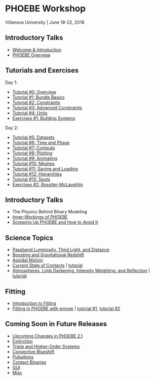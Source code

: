 # PHOEBE Workshop

Villanova University | June 18-22, 2018

## Introductory Talks

* [Welcome & Introduction](https://docs.google.com/presentation/d/e/2PACX-1vSr-ch8lbmA5PRbrjCYVDUwI6K0RHAeW2h13zDRuI3TqmV_dlm2PrTY00QDdARAJv2bco5yGlIP5Mid/pub?start=false&loop=false&delayms=5000)
* [PHOEBE Overview](https://docs.google.com/presentation/d/e/2PACX-1vS4eti6hdmxO25SaQSiZcadV_CRCYWEAUTcIEx9LCx9NoJj5isjvYrsmk_07cT6U-aa4ptuRNqXywmO/pub?start=false&loop=false&delayms=5000)

## Tutorials and Exercises

Day 1:
* [Tutorial #0: Overview](https://github.com/phoebe-project/phoebe2-workshop/blob/master/Intro_Tutorial_00_overview.ipynb)
* [Tutorial #1: Bundle Basics](https://github.com/phoebe-project/phoebe2-workshop/blob/master/Intro_Tutorial_01_bundle_basics.ipynb)
* [Tutorial #2: Constraints](https://github.com/phoebe-project/phoebe2-workshop/blob/master/Intro_Tutorial_02_constraints.ipynb)
* [Tutorial #3: Advanced Constraints](https://github.com/phoebe-project/phoebe2-workshop/blob/master/Intro_Tutorial_03_advanced_constraints.ipynb)
* [Tutorial #4: Units](https://github.com/phoebe-project/phoebe2-workshop/blob/master/Intro_Tutorial_04_units.ipynb)
* [Exercises #1: Building Systems](https://github.com/phoebe-project/phoebe2-workshop/blob/master/Exercises_01.ipynb)


Day 2:
* [Tutorial #5: Datasets](https://github.com/phoebe-project/phoebe2-workshop/blob/master/Intro_Tutorial_05_datasets.ipynb)
* [Tutorial #6: Time and Phase](https://github.com/phoebe-project/phoebe2-workshop/blob/master/Intro_Tutorial_06_time_and_phase.ipynb)
* [Tutorial #7: Compute](https://github.com/phoebe-project/phoebe2-workshop/blob/master/Intro_Tutorial_07_compute.ipynb)
* [Tutorial #8: Plotting](https://github.com/phoebe-project/phoebe2-workshop/blob/master/Intro_Tutorial_08_plotting.ipynb)
* [Tutorial #9: Animating](https://github.com/phoebe-project/phoebe2-workshop/blob/master/Intro_Tutorial_09_animating.ipynb)
* [Tutorial #10: Meshes](https://github.com/phoebe-project/phoebe2-workshop/blob/master/Intro_Tutorial_10_meshes.ipynb)
* [Tutorial #11: Saving and Loading](https://github.com/phoebe-project/phoebe2-workshop/blob/master/Intro_Tutorial_11_saving_loading.ipynb)
* [Tutorial #12: Hierarchies](https://github.com/phoebe-project/phoebe2-workshop/blob/master/Intro_Tutorial_12_hierarchies.ipynb)
* [Tutorial #13: Spots](https://github.com/phoebe-project/phoebe2-workshop/blob/master/Intro_Tutorial_13_spots.ipynb)
* [Exercises #2: Rossiter-McLaughlin](https://github.com/phoebe-project/phoebe2-workshop/blob/master/Exercises_02.ipynb)


## Introductory Talks

* The Physics Behind Binary Modeling
* [Inner-Workings of PHOEBE](https://docs.google.com/presentation/d/e/2PACX-1vRl9nKG_L7nC_GJT3rD5NcoJOMFN5yeh3FzY_HwYremcLD5MyQKI58-Wx1iKco_HMadPsTdbVMq_BqA/pub?start=false&loop=false&delayms=5000)
* [Screwing Up PHOEBE and How to Avoid It](https://docs.google.com/presentation/d/e/2PACX-1vTvRXbSwcJmrTlO9Ts6FBff_BozMJM_bqn3VfJ2A4qWDRtFQYpmwh8wbo_ti5jaZ_sxVlxiLKlgR5Q5/pub?start=false&loop=false&delayms=5000)


## Science Topics

* [Passband Luminosity, Third Light, and Distance](https://docs.google.com/presentation/d/e/2PACX-1vRP5ll1u1cLSsebsCF-x_5TzVRTkBHhGHlW-QJJDy9KKL3cyEs9feC5xJEsfXyWEpFed1ilO6TzG9lQ/pub?start=false&loop=false&delayms=5000)
* [Boosting and Gravitational Redshift](https://docs.google.com/presentation/d/e/2PACX-1vRX65d4gEJ4kD90sIq9Bvy_fZ2FSPuKx61unlpQwv-eJs3VXoNtwput8xS6UyV61fJ3eI1xw5FtXGBZ/pub?start=false&loop=false&delayms=5000)
* [Apsidal Motion](https://docs.google.com/presentation/d/e/2PACX-1vRWpXScVFSQQIzjLz1OP5j7wLhactyxkklOOZyOwnkE47__D3YEy6z-isnaTPHekzNduAbocExiukkE/pub?start=false&loop=false&delayms=5000)
* [Current State of Contacts](https://docs.google.com/presentation/d/e/2PACX-1vRRbJcCrlmN1J2-vQ6QDbI6blvqMkVW5I9QRTuCWAchGB0S9Jd4Su6Z1KM3Gsntq1hAzAgFdP8ZC61V/pub?start=false&loop=false&delayms=5000) | [tutorial](https://github.com/phoebe-project/phoebe2-workshop/blob/master/contacts_tutorial.ipynb)
* [Atmospheres, Limb Darkening, Intensity Weighting, and Reflection](https://docs.google.com/presentation/d/e/2PACX-1vR4GVqR7bgKZsPmH4_IGFNIU-3ke7JetdyjLpFpEGSWReDsl-dSUy11KAo5x2W7c2mD88gmRwrP0-YW/pub?start=false&loop=false&delayms=5000) | [tutorial](https://github.com/phoebe-project/phoebe2-workshop/blob/master/atm_ld_tutorial.ipynb)

## Fitting

* [Introduction to Fitting](https://docs.google.com/presentation/d/e/2PACX-1vRWFJ-AdPWszN_wtX9sMkOu_NGIQ7N_Lsw0faZxdb15yz2Miz60VJ1LqzWFMI_C8WWMj55w8h1AGBOf/pub?start=false&loop=false&delayms=5000)
* [Fitting in PHOEBE with emcee](https://docs.google.com/presentation/d/e/2PACX-1vTduJ_GC0jLgMvB8dPH-QoBrgceaSAjJ5-v_ztmYSbnhPO9fS8PZ1M55Ouwoyz6Yu2A8GhuKstlHlgL/pub?start=false&loop=false&delayms=5000) | [tutorial #1](https://github.com/phoebe-project/phoebe2-workshop/blob/master/phoebe_fitting_1.ipynb), [tutorial #2](https://github.com/phoebe-project/phoebe2-workshop/blob/master/phoebe_fitting_2.ipynb)

## Coming Soon in Future Releases

* [Upcoming Changes in PHOEBE 2.1](https://docs.google.com/presentation/d/e/2PACX-1vRzBboJAT1fMjyh7WuY0U-zY1hH2RpIGYl4m0Fz3j2FrZcO_p2O3IpSCjxMGRlWobDCt6C4VCaiwzBc/pub?start=false&loop=false&delayms=5000)
* [Extinction](https://docs.google.com/presentation/d/e/2PACX-1vTfr5kiFT9NZlMyR1vfCGtDJ6mhuO0HnTIh8yaKSZbi07Brs29Yxzs7cm9xaKlGyQv5QOxeGs_aLQ6m/pub?start=false&loop=false&delayms=5000)
* [Triple and Higher-Order Systems](https://docs.google.com/presentation/d/e/2PACX-1vRfMVlmD4w0wzlAnhMAo-Q42OaU6wBcjqJp1mWrIhNqSUYGqK6MX8P6b9kbKUfuopsXpjUkDUw3WcDu/pub?start=false&loop=false&delayms=5000)
* [Convective Blueshift](https://docs.google.com/presentation/d/e/2PACX-1vRjyZQtujU2GqByCYtSR20Xs90BX4XUMRui8Z2nqNgsjf-itkKaLcgwRIPIInCZ6jP90gRQEGwXKBtF/pub?start=false&loop=false&delayms=5000)
* [Pulsations](https://docs.google.com/presentation/d/e/2PACX-1vSE3jZkhLugUSMaNltqD6KLl7OlpGwbfS-uSUrJBEca6p9CmmPTRrL8fU7CinMvPfNXZFUtsAsmOQJT/pub?start=false&loop=false&delayms=5000)
* [Contact Binaries](https://docs.google.com/presentation/d/e/2PACX-1vTqpLsCWT6Zx65jpRIqO6wYaVJm-6abm2Q5n-XmCQ02m0HL3K11kJJg3P4-6HlJYvR1anPMHGxv3P0M/pub?start=false&loop=false&delayms=5000)
* [GUI](https://docs.google.com/presentation/d/e/2PACX-1vTL1EG7THOO-8ywdyHHfe_9RYTQ-d_Bqam1HRKU-qWyBRj66MxjZoMQVYAupR9pJqvTQ_gw3E4Rwg-G/pub?start=false&loop=false&delayms=5000)
* [Misc](https://docs.google.com/presentation/d/e/2PACX-1vSWZaktiXV10KzbAz96DJDrQMwFS5SOdCipnBAKfoRWCSD3vJSmYn8HePiDvyuGRcXu-gjn9S8aE552/pub?start=false&loop=false&delayms=5000)
